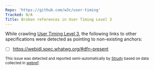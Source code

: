 ```yaml
---
Repo: 'https://github.com/w3c/user-timing'
Tracked: N/A
Title: Broken references in User Timing Level 3
---
```


While crawling [User Timing Level 3](https://w3c.github.io/user-timing/), the following links to other specifications were detected as pointing to non-existing anchors:
* [ ] https://webidl.spec.whatwg.org/#dfn-present

<sub>This issue was detected and reported semi-automatically by [Strudy](https://github.com/w3c/strudy/) based on data collected in [webref](https://github.com/w3c/webref/).</sub>
